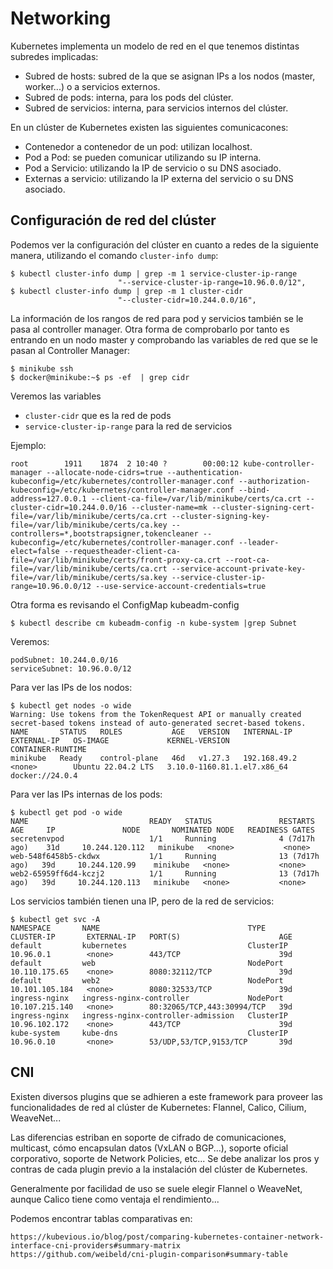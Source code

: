 # Networking

Kubernetes implementa un modelo de red en el que tenemos distintas subredes implicadas:​

* Subred de hosts: subred de la que se asignan IPs a los nodos (master, worker...) o a servicios externos.​
* Subred de pods: interna, para los pods del clúster.​
* Subred de servicios: interna, para servicios internos del clúster.​

​En un clúster de Kubernetes existen las siguientes comunicacones:​

* Contenedor a contenedor de un pod: utilizan localhost.​
* Pod a Pod: se pueden comunicar utilizando su IP interna.​
* Pod a Servicio: utilizando la IP de servicio o su DNS asociado.​
* Externas a servicio: utilizando la IP externa del servicio o su DNS asociado.

## Configuración de red del clúster

Podemos ver la configuración del clúster en cuanto a redes de la siguiente manera, utilizando el comando `cluster-info dump`:

	$ kubectl cluster-info dump | grep -m 1 service-cluster-ip-range
                            "--service-cluster-ip-range=10.96.0.0/12",
	$ kubectl cluster-info dump | grep -m 1 cluster-cidr
                            "--cluster-cidr=10.244.0.0/16",

La información de los rangos de red para pod y servicios también se le pasa al controller manager. Otra forma de comprobarlo por tanto es entrando en un nodo master y comprobando las variables de red que se le pasan al Controller Manager:

	$ minikube ssh
	$ docker@minikube:~$ ps -ef  | grep cidr

Veremos las variables

*	`cluster-cidr` que es la red de pods
*	`service-cluster-ip-range` para la red de servicios

Ejemplo:

	root        1911    1874  2 10:40 ?        00:00:12 kube-controller-manager --allocate-node-cidrs=true --authentication-kubeconfig=/etc/kubernetes/controller-manager.conf --authorization-kubeconfig=/etc/kubernetes/controller-manager.conf --bind-address=127.0.0.1 --client-ca-file=/var/lib/minikube/certs/ca.crt --cluster-cidr=10.244.0.0/16 --cluster-name=mk --cluster-signing-cert-file=/var/lib/minikube/certs/ca.crt --cluster-signing-key-file=/var/lib/minikube/certs/ca.key --controllers=*,bootstrapsigner,tokencleaner --kubeconfig=/etc/kubernetes/controller-manager.conf --leader-elect=false --requestheader-client-ca-file=/var/lib/minikube/certs/front-proxy-ca.crt --root-ca-file=/var/lib/minikube/certs/ca.crt --service-account-private-key-file=/var/lib/minikube/certs/sa.key --service-cluster-ip-range=10.96.0.0/12 --use-service-account-credentials=true

Otra forma es revisando el ConfigMap kubeadm-config

	$ kubectl describe cm kubeadm-config -n kube-system |grep Subnet

Veremos:

	podSubnet: 10.244.0.0/16
	serviceSubnet: 10.96.0.0/12

Para ver las IPs de los nodos:


	$ kubectl get nodes -o wide
	Warning: Use tokens from the TokenRequest API or manually created secret-based tokens instead of auto-generated secret-based tokens.
	NAME       STATUS   ROLES           AGE   VERSION   INTERNAL-IP    EXTERNAL-IP   OS-IMAGE             KERNEL-VERSION                CONTAINER-RUNTIME
	minikube   Ready    control-plane   46d   v1.27.3   192.168.49.2   <none>        Ubuntu 22.04.2 LTS   3.10.0-1160.81.1.el7.x86_64   docker://24.0.4

Para ver las IPs internas de los pods:

	$ kubectl get pod -o wide
	NAME                           READY   STATUS               RESTARTS         AGE     IP               NODE       NOMINATED NODE   READINESS GATES
	secretenvpod                   1/1     Running              4 (7d17h ago)    31d     10.244.120.112   minikube   <none>           <none>
	web-548f6458b5-ckdwx           1/1     Running              13 (7d17h ago)   39d     10.244.120.99    minikube   <none>           <none>
	web2-65959ff6d4-kczj2          1/1     Running              13 (7d17h ago)   39d     10.244.120.113   minikube   <none>           <none>

Los servicios también tienen una IP, pero de la red de servicios:

	$ kubectl get svc -A
	NAMESPACE       NAME                                 TYPE        CLUSTER-IP       EXTERNAL-IP   PORT(S)                      AGE
	default         kubernetes                           ClusterIP   10.96.0.1        <none>        443/TCP                      39d
	default         web                                  NodePort    10.110.175.65    <none>        8080:32112/TCP               39d
	default         web2                                 NodePort    10.101.105.184   <none>        8080:32533/TCP               39d
	ingress-nginx   ingress-nginx-controller             NodePort    10.107.215.140   <none>        80:32065/TCP,443:30994/TCP   39d
	ingress-nginx   ingress-nginx-controller-admission   ClusterIP   10.96.102.172    <none>        443/TCP                      39d
	kube-system     kube-dns                             ClusterIP   10.96.0.10       <none>        53/UDP,53/TCP,9153/TCP       39d

## CNI

Existen diversos plugins que se adhieren a este framework para proveer las funcionalidades de red al clúster de Kubernetes: Flannel, Calico, Cilium, WeaveNet...

Las diferencias estriban en soporte de cifrado de comunicaciones, multicast, cómo encapsulan datos (VxLAN o BGP...), soporte oficial corporativo, soporte de Network Policies, etc... Se debe analizar los pros y contras de cada plugin previo a la instalación del clúster de Kubernetes.

Generalmente por facilidad de uso se suele elegir Flannel o WeaveNet, aunque Calico tiene como ventaja el rendimiento...

Podemos encontrar tablas comparativas en:

 	https://kubevious.io/blog/post/comparing-kubernetes-container-network-interface-cni-providers#summary-matrix
	https://github.com/weibeld/cni-plugin-comparison#summary-table
